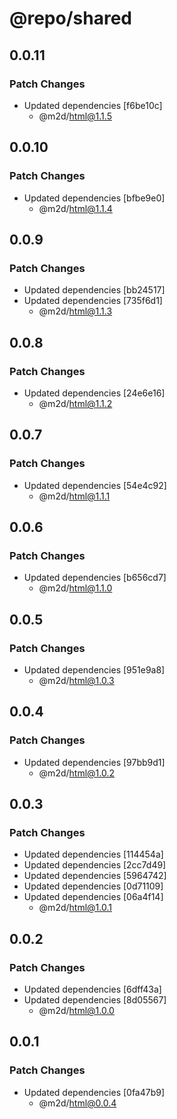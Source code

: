 # @repo/shared

## 0.0.11

### Patch Changes

- Updated dependencies [f6be10c]
  - @m2d/html@1.1.5

## 0.0.10

### Patch Changes

- Updated dependencies [bfbe9e0]
  - @m2d/html@1.1.4

## 0.0.9

### Patch Changes

- Updated dependencies [bb24517]
- Updated dependencies [735f6d1]
  - @m2d/html@1.1.3

## 0.0.8

### Patch Changes

- Updated dependencies [24e6e16]
  - @m2d/html@1.1.2

## 0.0.7

### Patch Changes

- Updated dependencies [54e4c92]
  - @m2d/html@1.1.1

## 0.0.6

### Patch Changes

- Updated dependencies [b656cd7]
  - @m2d/html@1.1.0

## 0.0.5

### Patch Changes

- Updated dependencies [951e9a8]
  - @m2d/html@1.0.3

## 0.0.4

### Patch Changes

- Updated dependencies [97bb9d1]
  - @m2d/html@1.0.2

## 0.0.3

### Patch Changes

- Updated dependencies [114454a]
- Updated dependencies [2cc7d49]
- Updated dependencies [5964742]
- Updated dependencies [0d71109]
- Updated dependencies [06a4f14]
  - @m2d/html@1.0.1

## 0.0.2

### Patch Changes

- Updated dependencies [6dff43a]
- Updated dependencies [8d05567]
  - @m2d/html@1.0.0

## 0.0.1

### Patch Changes

- Updated dependencies [0fa47b9]
  - @m2d/html@0.0.4
